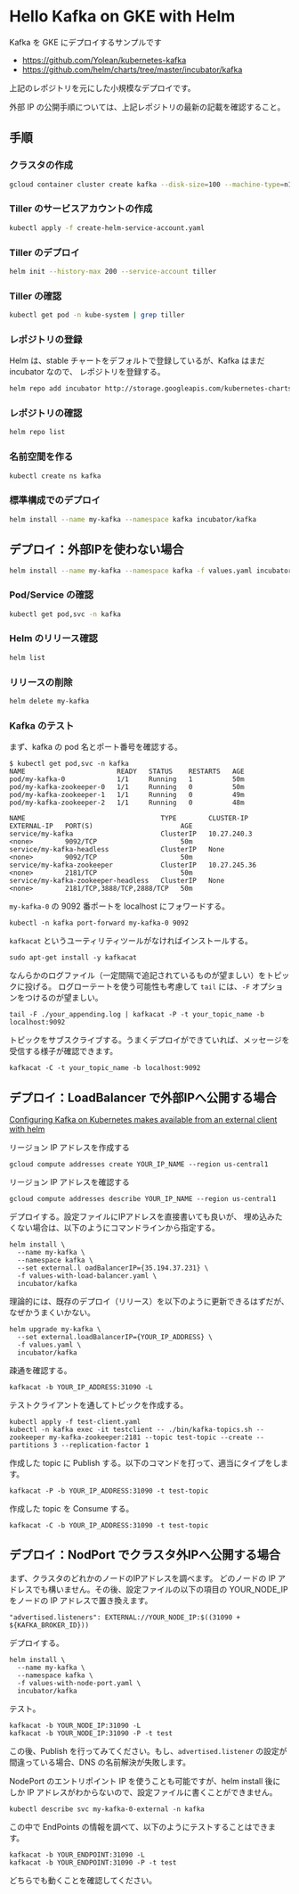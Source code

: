 # Hello Kafka on GKE with Helm
Kafka を GKE にデプロイするサンプルです

* https://github.com/Yolean/kubernetes-kafka
* https://github.com/helm/charts/tree/master/incubator/kafka

上記のレポジトリを元にした小規模なデプロイです。

外部 IP の公開手順については、上記レポジトリの最新の記載を確認すること。

## 手順
### クラスタの作成
```bash
gcloud container cluster create kafka --disk-size=100 --machine-type=n1-standard-1
```
### Tiller のサービスアカウントの作成
```bash
kubectl apply -f create-helm-service-account.yaml
```

### Tiller のデプロイ
```bash
helm init --history-max 200 --service-account tiller
```

### Tiller の確認
```bash
kubectl get pod -n kube-system | grep tiller
```

### レポジトリの登録
Helm は、stable チャートをデフォルトで登録しているが、Kafka はまだ incubator なので、
レポジトリを登録する。
```bash
helm repo add incubator http://storage.googleapis.com/kubernetes-charts-incubator
```

### レポジトリの確認
```bash
helm repo list
```

### 名前空間を作る
```bash
kubectl create ns kafka
```

### 標準構成でのデプロイ
```bash
helm install --name my-kafka --namespace kafka incubator/kafka
```

## デプロイ：外部IPを使わない場合
```bash
helm install --name my-kafka --namespace kafka -f values.yaml incubator/kafka
```

### Pod/Service の確認
```bash
kubectl get pod,svc -n kafka
```

### Helm のリリース確認
```bash
helm list
```

### リリースの削除
```bash
helm delete my-kafka
```

### Kafka のテスト
まず、kafka の pod 名とポート番号を確認する。

```
$ kubectl get pod,svc -n kafka
NAME                       READY   STATUS    RESTARTS   AGE
pod/my-kafka-0             1/1     Running   1          50m
pod/my-kafka-zookeeper-0   1/1     Running   0          50m
pod/my-kafka-zookeeper-1   1/1     Running   0          49m
pod/my-kafka-zookeeper-2   1/1     Running   0          48m

NAME                                  TYPE        CLUSTER-IP     EXTERNAL-IP   PORT(S)                      AGE
service/my-kafka                      ClusterIP   10.27.240.3    <none>        9092/TCP                     50m
service/my-kafka-headless             ClusterIP   None           <none>        9092/TCP                     50m
service/my-kafka-zookeeper            ClusterIP   10.27.245.36   <none>        2181/TCP                     50m
service/my-kafka-zookeeper-headless   ClusterIP   None           <none>        2181/TCP,3888/TCP,2888/TCP   50m
```

`my-kafka-0` の 9092 番ポートを localhost にフォワードする。

```
kubectl -n kafka port-forward my-kafka-0 9092
```

`kafkacat` というユーティリティツールがなければインストールする。

```
sudo apt-get install -y kafkacat
```

なんらかのログファイル（一定間隔で追記されているものが望ましい）をトピックに投げる。
ログローテートを使う可能性も考慮して `tail` には、`-F` オプションをつけるのが望ましい。

```
tail -F ./your_appending.log | kafkacat -P -t your_topic_name -b localhost:9092
```

トピックをサブスクライブする。うまくデプロイができていれば、メッセージを受信する様子が確認できます。

```
kafkacat -C -t your_topic_name -b localhost:9092
```

## デプロイ：LoadBalancer で外部IPへ公開する場合
[Configuring Kafka on Kubernetes makes available from an external client with helm](https://medium.com/@tsuyoshiushio/configuring-kafka-on-kubernetes-makes-available-from-an-external-client-with-helm-96e9308ee9f4)

リージョン IP アドレスを作成する
```
gcloud compute addresses create YOUR_IP_NAME --region us-central1
```

リージョン IP アドレスを確認する
```
gcloud compute addresses describe YOUR_IP_NAME --region us-central1
```

デプロイする。設定ファイルにIPアドレスを直接書いても良いが、
埋め込みたくない場合は、以下のようにコマンドラインから指定する。
```
helm install \
  --name my-kafka \
  --namespace kafka \
  --set external.l oadBalancerIP={35.194.37.231} \
  -f values-with-load-balancer.yaml \
  incubator/kafka
```

理論的には、既存のデプロイ（リリース）を以下のように更新できるはずだが、
なぜかうまくいかない。
```
helm upgrade my-kafka \
  --set external.loadBalancerIP={YOUR_IP_ADDRESS} \
  -f values.yaml \
  incubator/kafka
```

疎通を確認する。

```
kafkacat -b YOUR_IP_ADDRESS:31090 -L
```

テストクライアントを通してトピックを作成する。
```
kubectl apply -f test-client.yaml
kubectl -n kafka exec -it testclient -- ./bin/kafka-topics.sh --zookeeper my-kafka-zookeeper:2181 --topic test-topic --create --partitions 3 --replication-factor 1
```

作成した topic に Publish する。以下のコマンドを打って、適当にタイプをします。

```
kafkacat -P -b YOUR_IP_ADDRESS:31090 -t test-topic
```

作成した topic を Consume する。

```
kafkacat -C -b YOUR_IP_ADDRESS:31090 -t test-topic
```

## デプロイ：NodPort でクラスタ外IPへ公開する場合
まず、クラスタのどれかのノードのIPアドレスを調べます。
どのノードの IP アドレスでも構いません。その後、設定ファイルの以下の項目の
YOUR_NODE_IP をノードの IP アドレスで置き換えます。

```
"advertised.listeners": EXTERNAL://YOUR_NODE_IP:$((31090 + ${KAFKA_BROKER_ID}))
```


デプロイする。
```
helm install \
  --name my-kafka \
  --namespace kafka \
  -f values-with-node-port.yaml \
  incubator/kafka
```

テスト。

```
kafkacat -b YOUR_NODE_IP:31090 -L
kafkacat -b YOUR_NODE_IP:31090 -P -t test
```

この後、Publish を行ってみてください。もし、`advertised.listener` の設定が
間違っている場合、DNS の名前解決が失敗します。

NodePort のエントリポイント IP を使うことも可能ですが、helm install 後に
しか IP アドレスがわからないので、設定ファイルに書くことができません。

```
kubectl describe svc my-kafka-0-external -n kafka
```

この中で EndPoints の情報を調べて、以下のようにテストすることはできます。

```
kafkacat -b YOUR_ENDPOINT:31090 -L
kafkacat -b YOUR_ENDPOINT:31090 -P -t test
```

どちらでも動くことを確認してください。
